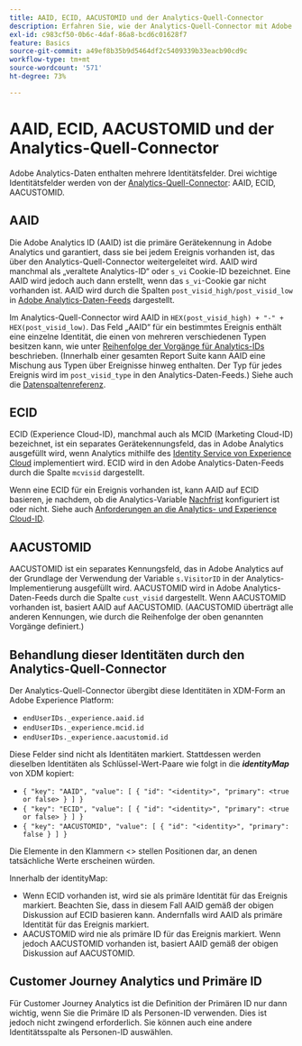 ```yaml
---
title: AAID, ECID, AACUSTOMID und der Analytics-Quell-Connector
description: Erfahren Sie, wie der Analytics-Quell-Connector mit Adobe Analytics-Identitätsfeldern umgeht.
exl-id: c983cf50-0b6c-4daf-86a8-bcd6c01628f7
feature: Basics
source-git-commit: a49ef8b35b9d5464df2c5409339b33eacb90cd9c
workflow-type: tm+mt
source-wordcount: '571'
ht-degree: 73%

---
```


# AAID, ECID, AACUSTOMID und der Analytics-Quell-Connector

Adobe Analytics-Daten enthalten mehrere Identitätsfelder. Drei wichtige Identitätsfelder werden von der [Analytics-Quell-Connector](https://experienceleague.adobe.com/docs/experience-platform/sources/ui-tutorials/create/adobe-applications/analytics.html?lang=de): AAID, ECID, AACUSTOMID.

## AAID

Die Adobe Analytics ID (AAID) ist die primäre Gerätekennung in Adobe Analytics und garantiert, dass sie bei jedem Ereignis vorhanden ist, das über den Analytics-Quell-Connector weitergeleitet wird. AAID wird manchmal als „veraltete Analytics-ID“ oder `s_vi` Cookie-ID bezeichnet. Eine AAID wird jedoch auch dann erstellt, wenn das `s_vi`-Cookie gar nicht vorhanden ist. AAID wird durch die Spalten `post_visid_high/post_visid_low` in [Adobe Analytics-Daten-Feeds](https://experienceleague.adobe.com/docs/analytics/export/analytics-data-feed/data-feed-contents/datafeeds-reference.html?lang=de#columns%2C-descriptions%2C-and-data-types) dargestellt.

Im Analytics-Quell-Connector wird AAID in `HEX(post_visid_high) + "-" + HEX(post_visid_low)`. Das Feld „AAID“ für ein bestimmtes Ereignis enthält eine einzelne Identität, die einen von mehreren verschiedenen Typen besitzen kann, wie unter [Reihenfolge der Vorgänge für Analytics-IDs](https://experienceleague.adobe.com/docs/id-service/using/reference/analytics-reference/analytics-order-of-operations.html?lang=de%5B%5D) beschrieben. (Innerhalb einer gesamten Report Suite kann AAID eine Mischung aus Typen über Ereignisse hinweg enthalten. Der Typ für jedes Ereignis wird im `post_visid_type` in den Analytics-Daten-Feeds.) Siehe auch die [Datenspaltenreferenz](https://experienceleague.adobe.com/docs/analytics/export/analytics-data-feed/data-feed-contents/datafeeds-reference.html?lang=de).

## ECID

ECID (Experience Cloud-ID), manchmal auch als MCID (Marketing Cloud-ID) bezeichnet, ist ein separates Gerätekennungsfeld, das in Adobe Analytics ausgefüllt wird, wenn Analytics mithilfe des [Identity Service von Experience Cloud](https://experienceleague.adobe.com/docs/id-service/using/implementation/setup-analytics.html?lang=de) implementiert wird. ECID wird in den Adobe Analytics-Daten-Feeds durch die Spalte `mcvisid` dargestellt.

Wenn eine ECID für ein Ereignis vorhanden ist, kann AAID auf ECID basieren, je nachdem, ob die Analytics-Variable [Nachfrist](https://experienceleague.adobe.com/docs/id-service/using/reference/analytics-reference/grace-period.html?lang=de) konfiguriert ist oder nicht. Siehe auch [Anforderungen an die Analytics- und Experience Cloud-ID](https://experienceleague.adobe.com/docs/id-service/using/reference/analytics-reference/legacy-analytics.html?lang=de).

## AACUSTOMID

AACUSTOMID ist ein separates Kennungsfeld, das in Adobe Analytics auf der Grundlage der Verwendung der Variable `s.VisitorID` in der Analytics-Implementierung ausgefüllt wird. AACUSTOMID wird in Adobe Analytics-Daten-Feeds durch die Spalte `cust_visid` dargestellt. Wenn AACUSTOMID vorhanden ist, basiert AAID auf AACUSTOMID. (AACUSTOMID überträgt alle anderen Kennungen, wie durch die Reihenfolge der oben genannten Vorgänge definiert.)

## Behandlung dieser Identitäten durch den Analytics-Quell-Connector

Der Analytics-Quell-Connector übergibt diese Identitäten in XDM-Form an Adobe Experience Platform:

* `endUserIDs._experience.aaid.id`
* `endUserIDs._experience.mcid.id`
* `endUserIDs._experience.aacustomid.id`

Diese Felder sind nicht als Identitäten markiert. Stattdessen werden dieselben Identitäten als Schlüssel-Wert-Paare wie folgt in die **_identityMap_** von XDM kopiert:

* `{ "key": "AAID", "value": [ { "id": "<identity>", "primary": <true or false> } ] }`
* `{ "key": "ECID", "value": [ { "id": "<identity>", "primary": <true or false> } ] }`
* `{ "key": "AACUSTOMID", "value": [ { "id": "<identity>", "primary": false } ] }`

Die Elemente in den Klammern &lt;> stellen Positionen dar, an denen tatsächliche Werte erscheinen würden.

Innerhalb der identityMap:

* Wenn ECID vorhanden ist, wird sie als primäre Identität für das Ereignis markiert. Beachten Sie, dass in diesem Fall AAID gemäß der obigen Diskussion auf ECID basieren kann.
Andernfalls wird AAID als primäre Identität für das Ereignis markiert.
* AACUSTOMID wird nie als primäre ID für das Ereignis markiert. Wenn jedoch AACUSTOMID vorhanden ist, basiert AAID gemäß der obigen Diskussion auf AACUSTOMID.

## Customer Journey Analytics und Primäre ID

Für Customer Journey Analytics ist die Definition der Primären ID nur dann wichtig, wenn Sie die Primäre ID als Personen-ID verwenden. Dies ist jedoch nicht zwingend erforderlich. Sie können auch eine andere Identitätsspalte als Personen-ID auswählen.
